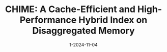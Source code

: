 ---
title: "CHIME: A Cache-Efficient and High-Performance Hybrid Index on Disaggregated Memory"
collection: publications
permalink: /publication/2024-11-04-CHIME
date: 1-2024-11-04
venue: 'SOSP'
citation: 'Luo, Xuchuan, et al. &quot;CHIME: A Cache-Efficient and High-Performance Hybrid Index on Disaggregated Memory&quot; 30th ACM Symposium on Operating Systems Principles (SOSP). 2024.'
ccfrank: 'CCF A'
---